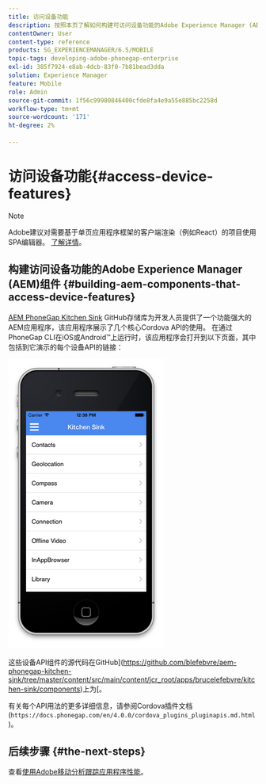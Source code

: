 ```yaml
---
title: 访问设备功能
description: 按照本页了解如何构建可访问设备功能的Adobe Experience Manager (AEM)组件。 AEM PhoneGap Kitchen Sink GitHub存储库为开发人员提供了一个功能强大的AEM应用程序，该应用程序展示了几个核心Cordova API的使用。
contentOwner: User
content-type: reference
products: SG_EXPERIENCEMANAGER/6.5/MOBILE
topic-tags: developing-adobe-phonegap-enterprise
exl-id: 385f7924-e8ab-4dcb-83f0-7b81bead3dda
solution: Experience Manager
feature: Mobile
role: Admin
source-git-commit: 1f56c99980846400cfde8fa4e9a55e885bc2258d
workflow-type: tm+mt
source-wordcount: '171'
ht-degree: 2%

---
```


# 访问设备功能{#access-device-features}

>[!NOTE]
>
>Adobe建议对需要基于单页应用程序框架的客户端渲染（例如React）的项目使用SPA编辑器。 [了解详情](/help/sites-developing/spa-overview.md)。

## 构建访问设备功能的Adobe Experience Manager (AEM)组件 {#building-aem-components-that-access-device-features}

[AEM PhoneGap Kitchen Sink](https://github.com/blefebvre/aem-phonegap-kitchen-sink) GitHub存储库为开发人员提供了一个功能强大的AEM应用程序，该应用程序展示了几个核心Cordova API的使用。 在通过PhoneGap CLI在iOS或Android™上运行时，该应用程序会打开到以下页面，其中包括到它演示的每个设备API的链接：

![chlimage_1-107](assets/chlimage_1-107.png)

这些设备API组件的源代码在GitHub](https://github.com/blefebvre/aem-phonegap-kitchen-sink/tree/master/content/src/main/content/jcr_root/apps/brucelefebvre/kitchen-sink/components)上为[。

有关每个API用法的更多详细信息，请参阅Cordova插件文档(`https://docs.phonegap.com/en/4.0.0/cordova_plugins_pluginapis.md.html`)。

## 后续步骤 {#the-next-steps}

查看[使用Adobe移动分析跟踪应用程序性能](/help/mobile/phonegap-intro-to-app-analytics.md)。
